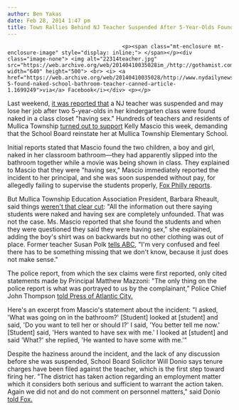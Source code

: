 ```yaml
---
author: Ben Yakas
date: Feb 28, 2014 1:47 pm
title: Town Rallies Behind NJ Teacher Suspended After 5-Year-Olds Found "Having Sex" In Class Closet
---
```


	
										<p><span class="mt-enclosure mt-enclosure-image" style="display: inline;"> </span></p><div class="image-none"> <img alt="22314teacher.jpg" src="https://web.archive.org/web/20140410035028im_/http://gothamist.com/attachments/byakas/22314teacher.jpg" width="640" height="500"> <br> <i> <a href="https://web.archive.org/web/20140410035028/http://www.nydailynews.com/news/national/kids-5-found-naked-school-bathroom-teacher-canned-article-1.1699249">via</a> Facebook</i></div> <p></p>

<p>Last weekend, <a href="https://web.archive.org/web/20140410035028/http://gothamist.com/2014/02/23/nj_teacher_may_lose_job_after_5-yea.php">it was reported that</a> a NJ teacher was suspended and may lose her job after two 5-year-olds in her kindergarten class were found naked in a class closet &quot;having sex.&quot; Hundreds of teachers and residents of Mullica Township <a href="https://web.archive.org/web/20140410035028/http://abclocal.go.com/wpvi/story?section=news/local&amp;id=9446831">turned out to support</a> Kelly Mascio this week, demanding that the School Board reinstate her at Mullica Township Elementary School.</p>

<p>Initial reports stated that Mascio found the two children, a boy and girl, naked in her classroom bathroom&#x2014;they had apparently slipped into the bathroom together while a movie was being shown in class. They explained to Mascio that they were &quot;having sex,&quot; Mascio immediately reported the incident to her principal, and she was soon suspended without pay, for allegedly failing to supervise the students properly, <a href="https://web.archive.org/web/20140410035028/http://www.myfoxphilly.com/story/24835246/mullica-township-residents-demand-suspended-teacher-be-reinstated">Fox Philly reports</a>. </p>

<p>But Mullica Township Education Association President, Barbara Rheault, said things <a href="https://web.archive.org/web/20140410035028/http://www.myfoxphilly.com/story/24835246/mullica-township-residents-demand-suspended-teacher-be-reinstated">weren&apos;t that clear cut</a>: &quot;All the information out there saying students were naked and having sex are completely unfounded. That was not the case. Ms. Mascio reported that she found the students and when they were questioned they said they were having sex,&quot; she explained, adding the boy&apos;s shirt was on backwards but no other clothing was out of place. Former teacher Susan Polk <a href="https://web.archive.org/web/20140410035028/http://abclocal.go.com/wpvi/story?section=news/local&amp;id=9446831">tells ABC</a>, &quot;I&apos;m very confused and feel there has to be something missing that we don&apos;t know, because it just does not make sense.&quot;</p>

<p>The police report, from which the sex claims were first reported, only cited statements made by Principal Matthew Mazzoni: &quot;The only thing on the police report is what was portrayed to us by the complainant,&#x201D; Police Chief John Thompson <a href="https://web.archive.org/web/20140410035028/http://www.pressofatlanticcity.com/news/breaking/incorrect-mullica-police-report-on-naked-kindergarteners-based-on-principal/article_fdae22a0-9ff2-11e3-a6fb-001a4bcf887a.html">told Press of Atlantic City.</a></p>

<p>Here&apos;s an excerpt from Mascio&apos;s statement about the incident: &quot;I asked, &apos;What was going on in the bathroom?&apos; [Student] looked at [student] and said, &apos;Do you want to tell her or should I?&apos; I said, &apos;You better tell me now.&apos; [Student] said, &apos;Hers wanted to have sex with me.&apos; I looked at [student] and said &apos;What?&apos; she replied, &apos;He wanted to have some with me.&apos;&quot;</p>

<p>Despite the haziness around the incident, and the lack of any discussion before she was suspended, School Board Solicitor Will Donio says tenure charges have been filed against the teacher, which is the first step toward firing her. &quot;The district has taken action regarding an employment matter which it considers both serious and sufficient to warrant the action taken. Again we did not and do not comment on personnel matters,&quot; said Donio <a href="https://web.archive.org/web/20140410035028/http://www.myfoxphilly.com/story/24835246/mullica-township-residents-demand-suspended-teacher-be-reinstated">told Fox.</a></p>					
										
									
				